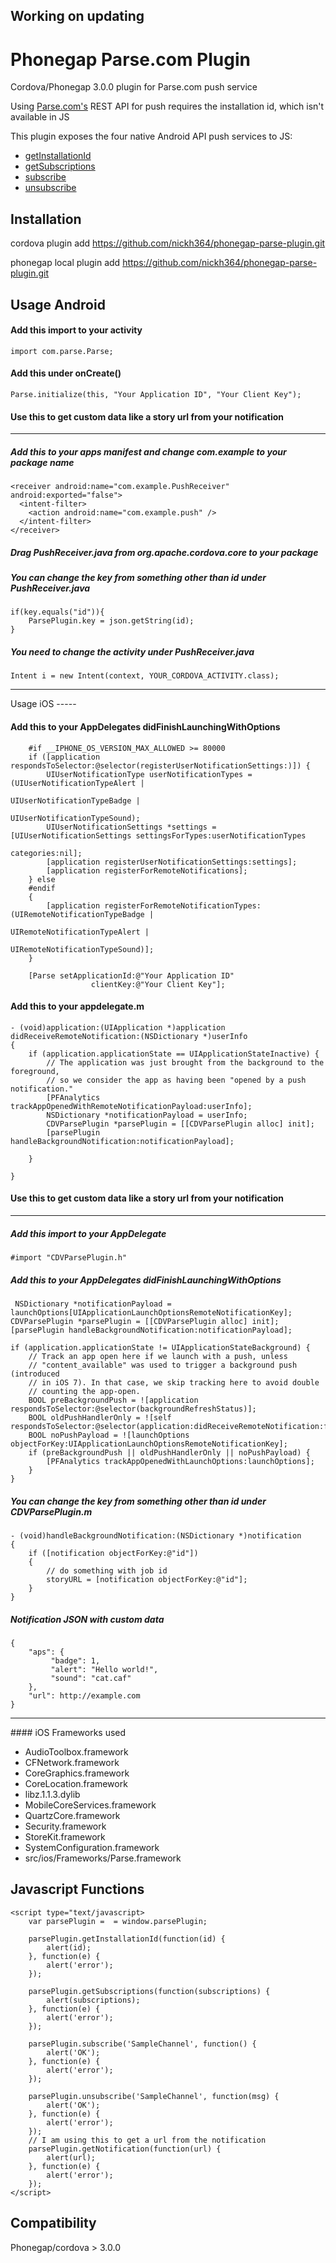 Working on updating
------------

Phonegap Parse.com Plugin
=========================

Cordova/Phonegap 3.0.0 plugin for Parse.com push service

Using [Parse.com's](http://parse.com) REST API for push requires the installation id, which isn't available in JS

This plugin exposes the four native Android API push services to JS:
* <a href="https://www.parse.com/docs/android/api/com/parse/ParseInstallation.html#getInstallationId()">getInstallationId</a>
* <a href="https://www.parse.com/docs/android/api/com/parse/PushService.html#getSubscriptions(android.content.Context)">getSubscriptions</a>
* <a href="https://www.parse.com/docs/android/api/com/parse/PushService.html#subscribe(android.content.Context, java.lang.String, java.lang.Class, int)">subscribe</a>
* <a href="https://www.parse.com/docs/android/api/com/parse/PushService.html#unsubscribe(android.content.Context, java.lang.String)">unsubscribe</a>

Installation
------------
cordova plugin add https://github.com/nickh364/phonegap-parse-plugin.git

phonegap local plugin add https://github.com/nickh364/phonegap-parse-plugin.git

Usage Android
-----

#### Add this import to your activity
```
import com.parse.Parse;
```
#### Add this under onCreate()
```
Parse.initialize(this, "Your Application ID", "Your Client Key");
```

#### Use this to get custom data like a story url from your notification
<hr />

##### Add this to your apps manifest and change com.example to your package name
```
<receiver android:name="com.example.PushReceiver" android:exported="false">
  <intent-filter>
    <action android:name="com.example.push" />
  </intent-filter>
</receiver>
```
##### Drag PushReceiver.java from org.apache.cordova.core to your package

##### You can change the key from something other than id under PushReceiver.java
```
if(key.equals("id")){
	ParsePlugin.key = json.getString(id);
}
```

##### You need to change the activity under PushReceiver.java
```
Intent i = new Intent(context, YOUR_CORDOVA_ACTIVITY.class);
```
<hr/>
Usage iOS
-----

#### Add this to your AppDelegates didFinishLaunchingWithOptions
```
    #if __IPHONE_OS_VERSION_MAX_ALLOWED >= 80000
    if ([application respondsToSelector:@selector(registerUserNotificationSettings:)]) {
        UIUserNotificationType userNotificationTypes = (UIUserNotificationTypeAlert |
                                                        UIUserNotificationTypeBadge |
                                                        UIUserNotificationTypeSound);
        UIUserNotificationSettings *settings = [UIUserNotificationSettings settingsForTypes:userNotificationTypes
                                                                                 categories:nil];
        [application registerUserNotificationSettings:settings];
        [application registerForRemoteNotifications];
    } else
    #endif
    {
        [application registerForRemoteNotificationTypes:(UIRemoteNotificationTypeBadge |
                                                         UIRemoteNotificationTypeAlert |
                                                         UIRemoteNotificationTypeSound)];
    }
    
    [Parse setApplicationId:@"Your Application ID"
                  clientKey:@"Your Client Key"];
```
#### Add this to your appdelegate.m
```
- (void)application:(UIApplication *)application didReceiveRemoteNotification:(NSDictionary *)userInfo
{
    if (application.applicationState == UIApplicationStateInactive) {
        // The application was just brought from the background to the foreground,
        // so we consider the app as having been "opened by a push notification."
        [PFAnalytics trackAppOpenedWithRemoteNotificationPayload:userInfo];
        NSDictionary *notificationPayload = userInfo;
        CDVParsePlugin *parsePlugin = [[CDVParsePlugin alloc] init];
        [parsePlugin handleBackgroundNotification:notificationPayload];
        
    }

}
```
#### Use this to get custom data like a story url from your notification
<hr />

##### Add this import to your AppDelegate
```
#import "CDVParsePlugin.h"
```
##### Add this to your AppDelegates didFinishLaunchingWithOptions
```
 NSDictionary *notificationPayload = launchOptions[UIApplicationLaunchOptionsRemoteNotificationKey];
CDVParsePlugin *parsePlugin = [[CDVParsePlugin alloc] init];
[parsePlugin handleBackgroundNotification:notificationPayload];

if (application.applicationState != UIApplicationStateBackground) {
	// Track an app open here if we launch with a push, unless
	// "content_available" was used to trigger a background push (introduced
	// in iOS 7). In that case, we skip tracking here to avoid double
	// counting the app-open.
	BOOL preBackgroundPush = ![application respondsToSelector:@selector(backgroundRefreshStatus)];
	BOOL oldPushHandlerOnly = ![self respondsToSelector:@selector(application:didReceiveRemoteNotification:fetchCompletionHandler:)];
	BOOL noPushPayload = ![launchOptions objectForKey:UIApplicationLaunchOptionsRemoteNotificationKey];
	if (preBackgroundPush || oldPushHandlerOnly || noPushPayload) {
	    [PFAnalytics trackAppOpenedWithLaunchOptions:launchOptions];
	}
}

```

##### You can change the key from something other than id under CDVParsePlugin.m
```
- (void)handleBackgroundNotification:(NSDictionary *)notification
{
    if ([notification objectForKey:@"id"])
    {
        // do something with job id
        storyURL = [notification objectForKey:@"id"];
    }
}
```
##### Notification JSON with custom data
```
{
    "aps": {
         "badge": 1,
         "alert": "Hello world!",
         "sound": "cat.caf"
    },
    "url": http://example.com
}
```
<hr />
#### iOS Frameworks used 

- AudioToolbox.framework
- CFNetwork.framework
- CoreGraphics.framework
- CoreLocation.framework
- libz.1.1.3.dylib
- MobileCoreServices.framework
- QuartzCore.framework
- Security.framework
- StoreKit.framework
- SystemConfiguration.framework
- src/ios/Frameworks/Parse.framework

Javascript Functions
-----
```
<script type="text/javascript>
	var parsePlugin =  = window.parsePlugin;
	
	parsePlugin.getInstallationId(function(id) {
		alert(id);
	}, function(e) {
		alert('error');
	});
	
	parsePlugin.getSubscriptions(function(subscriptions) {
		alert(subscriptions);
	}, function(e) {
		alert('error');
	});
	
	parsePlugin.subscribe('SampleChannel', function() {
		alert('OK');
	}, function(e) {
		alert('error');
	});
	
	parsePlugin.unsubscribe('SampleChannel', function(msg) {
		alert('OK');
	}, function(e) {
		alert('error');
	});
	// I am using this to get a url from the notification
	parsePlugin.getNotification(function(url) {
		alert(url);
	}, function(e) {
		alert('error');
	});
</script>
```

Compatibility
-------------
Phonegap/cordova > 3.0.0
